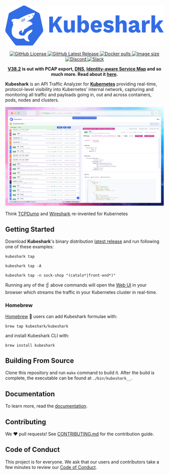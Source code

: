 <p align="center">
  <img src="https://raw.githubusercontent.com/kubeshark/assets/master/svg/kubeshark-logo.svg" alt="Kubeshark: Traffic analyzer for Kubernetes." height="128px"/>
</p>

<p align="center">
    <a href="https://github.com/kubeshark/kubeshark/blob/main/LICENSE">
        <img alt="GitHub License" src="https://img.shields.io/github/license/kubeshark/kubeshark?logo=GitHub&style=flat-square">
    </a>
    <a href="https://github.com/kubeshark/kubeshark/releases/latest">
        <img alt="GitHub Latest Release" src="https://img.shields.io/github/v/release/kubeshark/kubeshark?logo=GitHub&style=flat-square">
    </a>
    <a href="https://hub.docker.com/r/kubeshark/kubeshark">
      <img alt="Docker pulls" src="https://img.shields.io/docker/pulls/kubeshark/kubeshark?color=%23099cec&logo=Docker&style=flat-square">
    </a>
    <a href="https://hub.docker.com/r/kubeshark/kubeshark">
      <img alt="Image size" src="https://img.shields.io/docker/image-size/kubeshark/kubeshark/latest?logo=Docker&style=flat-square">
    </a>
		<a href="https://discord.gg/WkvRGMUcx7">
      <img alt="Discord" src="https://img.shields.io/discord/1042559155224973352?logo=Discord&style=flat-square&label=discord">
    </a>
    <a href="https://join.slack.com/t/kubeshark/shared_invite/zt-1m90td3n7-VHxN_~V5kVp80SfQW3SfpA">
      <img alt="Slack" src="https://img.shields.io/badge/slack-join_chat-green?logo=Slack&style=flat-square&label=slack">
    </a>
</p>

<p align="center">
  <b>
    <a href="https://github.com/kubeshark/kubeshark/releases/latest">V38.2</a> is out with PCAP export, <a href="https://docs.kubeshark.co/en/dns">DNS</a>, <a href="https://docs.kubeshark.co/en/service_map">Identity-aware Service Map</a> and so much more. Read about it <a href="https://kubeshark.co/pcap-or-it-didnt-happen">here</a>.
  </b>
</p>

**Kubeshark** is an API Traffic Analyzer for [**Kubernetes**](https://kubernetes.io/) providing real-time, protocol-level visibility into Kubernetes’ internal network, capturing and monitoring all traffic and payloads going in, out and across containers, pods, nodes and clusters.

![Simple UI](https://github.com/kubeshark/assets/raw/master/png/kubeshark-ui.png)

Think [TCPDump](https://en.wikipedia.org/wiki/Tcpdump) and [Wireshark](https://www.wireshark.org/) re-invented for Kubernetes

## Getting Started

Download **Kubeshark**'s binary distribution [latest release](https://github.com/kubeshark/kubeshark/releases/latest) and run following one of these examples:

```shell
kubeshark tap
```

```shell
kubeshark tap -A
```

```shell
kubeshark tap -n sock-shop "(catalo*|front-end*)"
```

Running any of the :point_up: above commands will open the [Web UI](https://docs.kubeshark.co/en/ui) in your browser which streams the traffic in your Kubernetes cluster in real-time.

### Homebrew

[Homebrew](https://brew.sh/) :beer: users can add Kubeshark formulae with:

```shell
brew tap kubeshark/kubeshark
```

and install Kubeshark CLI with:

```shell
brew install kubeshark
```

## Building From Source

Clone this repository and run `make` command to build it. After the build is complete, the executable can be found at `./bin/kubeshark__`.

## Documentation

To learn more, read the [documentation](https://docs.kubeshark.co).

## Contributing

We :heart: pull requests! See [CONTRIBUTING.md](CONTRIBUTING.md) for the contribution guide.

## Code of Conduct

This project is for everyone. We ask that our users and contributors take a few minutes to review our [Code of Conduct](CODE_OF_CONDUCT.md).

